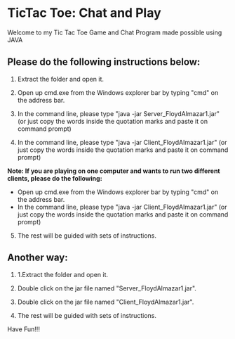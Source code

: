 # TicTac Toe: Chat and Play

Welcome to my Tic Tac Toe Game and Chat Program made possible using JAVA

## Please do the following instructions below:
1. Extract the folder and open it.  


2. Open up cmd.exe from the Windows explorer bar by typing "cmd" on the address bar.   


3. In the command line, please type "java -jar Server_FloydAlmazar1.jar" (or just copy the words inside the quotation marks and paste it on command prompt)  

4. In the command line, please type "java -jar Client_FloydAlmazar1.jar" (or just copy the words inside the quotation marks and paste it on command prompt)  

**Note: If you are playing on one computer and wants to run two different clients, please do the following:**
 * Open up cmd.exe from the Windows explorer bar by typing "cmd" on the address bar. 
 * In the command line, please type "java -jar Client_FloydAlmazar1.jar" (or just copy the words inside the quotation marks and paste it on command prompt)

5. The rest will be guided with sets of instructions. 

## Another way:

1. 1.Extract the folder and open it.

2. Double click on the jar file named "Server_FloydAlmazar1.jar".

3. Double click on the jar file named "Client_FloydAlmazar1.jar".

4. The rest will be guided with sets of instructions. 

Have Fun!!!
